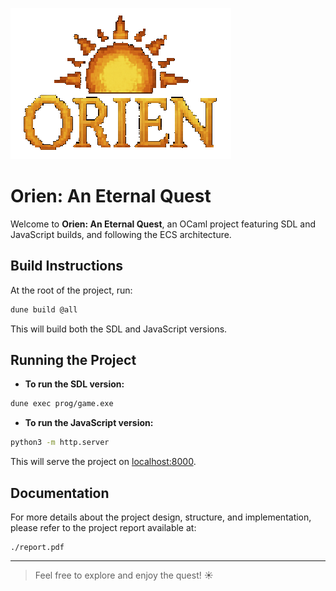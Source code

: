 ![Orien logo](resources/images/logo.png)
# Orien: An Eternal Quest

Welcome to **Orien: An Eternal Quest**, an OCaml project featuring SDL and JavaScript builds, and following the ECS architecture.

## Build Instructions

At the root of the project, run:

```bash
dune build @all
```
This will build both the SDL and JavaScript versions.

## Running the Project

- **To run the SDL version:**

```bash
dune exec prog/game.exe
```

- **To run the JavaScript version:**

```bash
python3 -m http.server
```
This will serve the project on [localhost:8000](http://localhost:8000).

## Documentation

For more details about the project design, structure, and implementation, please refer to the project report available at:

```text
./report.pdf
```

---

> Feel free to explore and enjoy the quest! ☀️
